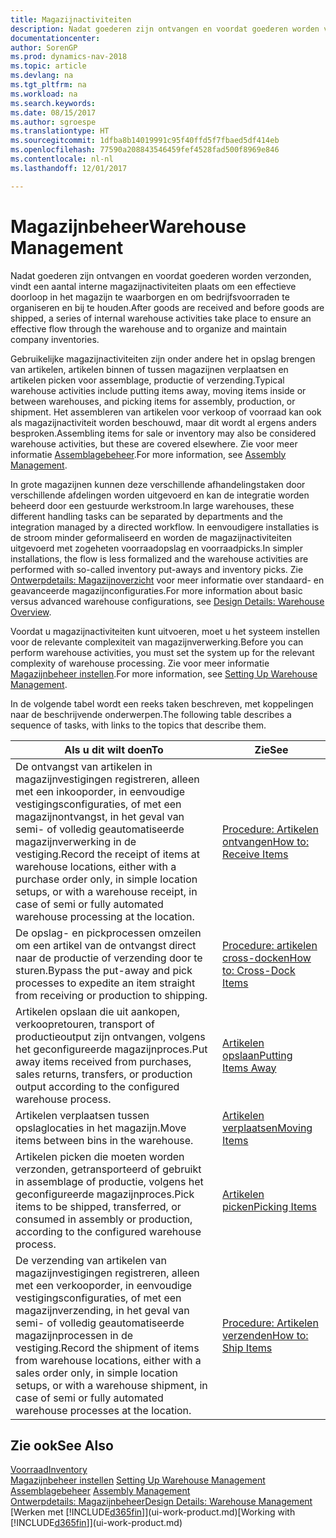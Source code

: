 ```yaml
---
title: Magazijnactiviteiten
description: Nadat goederen zijn ontvangen en voordat goederen worden verzonden, vindt een aantal interne magazijnactiviteiten plaats om een effectieve doorloop in het magazijn te waarborgen en om bedrijfsvoorraden te organiseren en bij te houden.
documentationcenter: 
author: SorenGP
ms.prod: dynamics-nav-2018
ms.topic: article
ms.devlang: na
ms.tgt_pltfrm: na
ms.workload: na
ms.search.keywords: 
ms.date: 08/15/2017
ms.author: sgroespe
ms.translationtype: HT
ms.sourcegitcommit: 1dfba8b14019991c95f40ffd5f7fbaed5df414eb
ms.openlocfilehash: 77590a208843546459fef4528fad500f8969e846
ms.contentlocale: nl-nl
ms.lasthandoff: 12/01/2017

---
```

# <a name="warehouse-management"></a><span data-ttu-id="07aa6-103">Magazijnbeheer</span><span class="sxs-lookup"><span data-stu-id="07aa6-103">Warehouse Management</span></span>
<span data-ttu-id="07aa6-104">Nadat goederen zijn ontvangen en voordat goederen worden verzonden, vindt een aantal interne magazijnactiviteiten plaats om een effectieve doorloop in het magazijn te waarborgen en om bedrijfsvoorraden te organiseren en bij te houden.</span><span class="sxs-lookup"><span data-stu-id="07aa6-104">After goods are received and before goods are shipped, a series of internal warehouse activities take place to ensure an effective flow through the warehouse and to organize and maintain company inventories.</span></span>

<span data-ttu-id="07aa6-105">Gebruikelijke magazijnactiviteiten zijn onder andere het in opslag brengen van artikelen, artikelen binnen of tussen magazijnen verplaatsen en artikelen picken voor assemblage, productie of verzending.</span><span class="sxs-lookup"><span data-stu-id="07aa6-105">Typical warehouse activities include putting items away, moving items inside or between warehouses, and picking items for assembly, production, or shipment.</span></span> <span data-ttu-id="07aa6-106">Het assembleren van artikelen voor verkoop of voorraad kan ook als magazijnactiviteit worden beschouwd, maar dit wordt al ergens anders besproken.</span><span class="sxs-lookup"><span data-stu-id="07aa6-106">Assembling items for sale or inventory may also be considered warehouse activities, but these are covered elsewhere.</span></span> <span data-ttu-id="07aa6-107">Zie voor meer informatie [Assemblagebeheer](assembly-assemble-items.md).</span><span class="sxs-lookup"><span data-stu-id="07aa6-107">For more information, see [Assembly Management](assembly-assemble-items.md).</span></span>  

<span data-ttu-id="07aa6-108">In grote magazijnen kunnen deze verschillende afhandelingstaken door verschillende afdelingen worden uitgevoerd en kan de integratie worden beheerd door een gestuurde werkstroom.</span><span class="sxs-lookup"><span data-stu-id="07aa6-108">In large warehouses, these different handling tasks can be separated by departments and the integration managed by a directed workflow.</span></span> <span data-ttu-id="07aa6-109">In eenvoudigere installaties is de stroom minder geformaliseerd en worden de magazijnactiviteiten uitgevoerd met zogeheten voorraadopslag en voorraadpicks.</span><span class="sxs-lookup"><span data-stu-id="07aa6-109">In simpler installations, the flow is less formalized and the warehouse activities are performed with so-called inventory put-aways and inventory picks.</span></span> <span data-ttu-id="07aa6-110">Zie [Ontwerpdetails: Magazijnoverzicht](design-details-warehouse-overview.md) voor meer informatie over standaard- en geavanceerde magazijnconfiguraties.</span><span class="sxs-lookup"><span data-stu-id="07aa6-110">For more information about basic versus advanced warehouse configurations, see [Design Details: Warehouse Overview](design-details-warehouse-overview.md).</span></span>

<span data-ttu-id="07aa6-111">Voordat u magazijnactiviteiten kunt uitvoeren, moet u het systeem instellen voor de relevante complexiteit van magazijnverwerking.</span><span class="sxs-lookup"><span data-stu-id="07aa6-111">Before you can perform warehouse activities, you must set the system up for the relevant complexity of warehouse processing.</span></span> <span data-ttu-id="07aa6-112">Zie voor meer informatie [Magazijnbeheer instellen](warehouse-setup-warehouse.md).</span><span class="sxs-lookup"><span data-stu-id="07aa6-112">For more information, see [Setting Up Warehouse Management](warehouse-setup-warehouse.md).</span></span>

 <span data-ttu-id="07aa6-113">In de volgende tabel wordt een reeks taken beschreven, met koppelingen naar de beschrijvende onderwerpen.</span><span class="sxs-lookup"><span data-stu-id="07aa6-113">The following table describes a sequence of tasks, with links to the topics that describe them.</span></span>   

|<span data-ttu-id="07aa6-114">**Als u dit wilt doen**</span><span class="sxs-lookup"><span data-stu-id="07aa6-114">**To**</span></span>|<span data-ttu-id="07aa6-115">**Zie**</span><span class="sxs-lookup"><span data-stu-id="07aa6-115">**See**</span></span>|  
|------------|-------------|  
|<span data-ttu-id="07aa6-116">De ontvangst van artikelen in magazijnvestigingen registreren, alleen met een inkooporder, in eenvoudige vestigingsconfiguraties, of met een magazijnontvangst, in het geval van semi- of volledig geautomatiseerde magazijnverwerking in de vestiging.</span><span class="sxs-lookup"><span data-stu-id="07aa6-116">Record the receipt of items at warehouse locations, either with a purchase order only, in simple location setups, or with a warehouse receipt, in case of semi or fully automated warehouse processing at the location.</span></span>|[<span data-ttu-id="07aa6-117">Procedure: Artikelen ontvangen</span><span class="sxs-lookup"><span data-stu-id="07aa6-117">How to: Receive Items</span></span>](warehouse-how-receive-items.md)|
|<span data-ttu-id="07aa6-118">De opslag- en pickprocessen omzeilen om een artikel van de ontvangst direct naar de productie of verzending door te sturen.</span><span class="sxs-lookup"><span data-stu-id="07aa6-118">Bypass the put-away and pick processes to expedite an item straight from receiving or production to shipping.</span></span>|[<span data-ttu-id="07aa6-119">Procedure: artikelen cross-docken</span><span class="sxs-lookup"><span data-stu-id="07aa6-119">How to: Cross-Dock Items</span></span>](warehouse-how-to-cross-dock-items.md)|    
|<span data-ttu-id="07aa6-120">Artikelen opslaan die uit aankopen, verkoopretouren, transport of productieoutput zijn ontvangen, volgens het geconfigureerde magazijnproces.</span><span class="sxs-lookup"><span data-stu-id="07aa6-120">Put away items received from purchases, sales returns, transfers, or production output according to the configured warehouse process.</span></span>|[<span data-ttu-id="07aa6-121">Artikelen opslaan</span><span class="sxs-lookup"><span data-stu-id="07aa6-121">Putting Items Away</span></span>](warehouse-put-away-items.md)|
|<span data-ttu-id="07aa6-122">Artikelen verplaatsen tussen opslaglocaties in het magazijn.</span><span class="sxs-lookup"><span data-stu-id="07aa6-122">Move items between bins in the warehouse.</span></span>|[<span data-ttu-id="07aa6-123">Artikelen verplaatsen</span><span class="sxs-lookup"><span data-stu-id="07aa6-123">Moving Items</span></span>](warehouse-move-items.md)|
|<span data-ttu-id="07aa6-124">Artikelen picken die moeten worden verzonden, getransporteerd of gebruikt in assemblage of productie, volgens het geconfigureerde magazijnproces.</span><span class="sxs-lookup"><span data-stu-id="07aa6-124">Pick items to be shipped, transferred, or consumed in assembly or production, according to the configured warehouse process.</span></span>|[<span data-ttu-id="07aa6-125">Artikelen picken</span><span class="sxs-lookup"><span data-stu-id="07aa6-125">Picking Items</span></span>](warehouse-pick-items.md)|
|<span data-ttu-id="07aa6-126">De verzending van artikelen van magazijnvestigingen registreren, alleen met een verkooporder, in eenvoudige vestigingsconfiguraties, of met een magazijnverzending, in het geval van semi- of volledig geautomatiseerde magazijnprocessen in de vestiging.</span><span class="sxs-lookup"><span data-stu-id="07aa6-126">Record the shipment of items from warehouse locations, either with a sales order only, in simple location setups, or with a warehouse shipment, in case of semi or fully automated warehouse processes at the location.</span></span>|[<span data-ttu-id="07aa6-127">Procedure: Artikelen verzenden</span><span class="sxs-lookup"><span data-stu-id="07aa6-127">How to: Ship Items</span></span>](warehouse-how-ship-items.md)|  

## <a name="see-also"></a><span data-ttu-id="07aa6-128">Zie ook</span><span class="sxs-lookup"><span data-stu-id="07aa6-128">See Also</span></span>  
 [<span data-ttu-id="07aa6-129">Voorraad</span><span class="sxs-lookup"><span data-stu-id="07aa6-129">Inventory</span></span>](inventory-manage-inventory.md)  
 <span data-ttu-id="07aa6-130">[Magazijnbeheer instellen](warehouse-setup-warehouse.md)   </span><span class="sxs-lookup"><span data-stu-id="07aa6-130">[Setting Up Warehouse Management](warehouse-setup-warehouse.md)   </span></span>  
 <span data-ttu-id="07aa6-131">[Assemblagebeheer](assembly-assemble-items.md)  </span><span class="sxs-lookup"><span data-stu-id="07aa6-131">[Assembly Management](assembly-assemble-items.md)  </span></span>  
[<span data-ttu-id="07aa6-132">Ontwerpdetails: Magazijnbeheer</span><span class="sxs-lookup"><span data-stu-id="07aa6-132">Design Details: Warehouse Management</span></span>](design-details-warehouse-management.md)  
 <span data-ttu-id="07aa6-133">[Werken met [!INCLUDE[d365fin](includes/d365fin_md.md)]](ui-work-product.md)</span><span class="sxs-lookup"><span data-stu-id="07aa6-133">[Working with [!INCLUDE[d365fin](includes/d365fin_md.md)]](ui-work-product.md)</span></span>  

